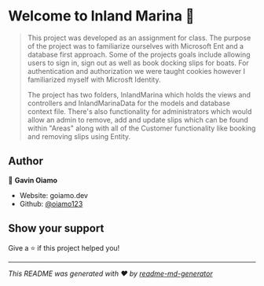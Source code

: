# Welcome to Inland Marina 👋

> This project was developed as an assignment for class. The purpose of the project was to familiarize ourselves with Microsoft Ent and a database first approach. Some of the projects goals include allowing users to sign in, sign out as well as book docking slips for boats. For authentication and authorization we were taught cookies however I familiarized myself with Microsft Identity.
>
> The project has two folders, InlandMarina which holds the views and controllers and InlandMarinaData for the models and database context file. There's also functionality for administrators which would allow an admin to remove, add and update slips which can be found within &#34;Areas&#34; along with all of the Customer functionality like booking and removing slips using Entity. 

## Author

👤 **Gavin Oiamo**

* Website: goiamo.dev
* Github: [@oiamo123](https://github.com/oiamo123)

## Show your support

Give a ⭐️ if this project helped you!


***
_This README was generated with ❤️ by [readme-md-generator](https://github.com/kefranabg/readme-md-generator)_
